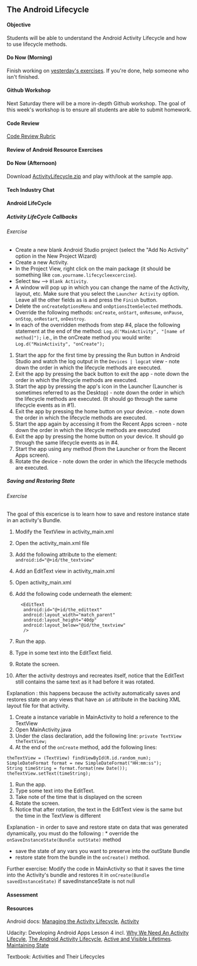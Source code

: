 ## The Android Lifecycle

#### Objective

Students will be able to understand the Android Activity Lifecycle and how to use lifecycle methods.

#### Do Now (Morning)

Finish working on [yesterday's exercises](https://github.com/shurane/unit-1-android-resource-exercises).
If you're done, help someone who isn't finished.

#### Github Workshop

Next Saturday there will be a more in-depth Github workshop. The goal of this week's workshop is to ensure
all students are able to submit homework.

#### Code Review

[Code Review Rubric](https://github.com/accesscode-2-1/user-manual/blob/master/code-review-rubric.md)

#### Review of Android Resource Exercises

#### Do Now (Afternoon)

Download [ActivityLifecycle.zip](http://developer.android.com/training/basics/activity-lifecycle/index.html) and
play with/look at the sample app.

#### Tech Industry Chat

#### Android LifeCycle

##### Activity LifeCycle Callbacks

###### Exercise
* Create a new blank Android Studio project (select the "Add No Activity" option in the New Project Wizard)
* Create a new Activity.
* In the Project View, right click on the main package (it should be something like `com.yourname.lifecycleexcercise`).
* Select `New` --> `Blank Activity`.
* A window will pop up in which you can change the name of the Activity, layout, etc.  Make sure that you select the `Launcher Activity` option.  Leave all the other fields as is and press the `Finish` button.
* Delete the `onCreateOptionsMenu` and `onOptionsItemSelected` methods.
* Override the following methods: `onCreate`, `onStart`, `onResume`, `onPause`, `onStop`, `onRestart`, `onDestroy`.
* In each of the overridden methods from step #4, place the following statement at the end of the method: ```Log.d("MainActivity", "[name of method]");``` i.e., in the onCreate method you would write: ```Log.d("MainActivity", "onCreate");```

1. Start the app for the first time by pressing the Run button in Android Studio and watch the log output in the `Devices | logcat` view - note down the order in which the lifecycle methods are executed.
2. Exit the app by pressing the back button to exit the app - note down the order in which the lifecycle methods are executed.
3. Start the app by pressing the app's icon in the Launcher (Launcher is sometimes referred to as the Desktop) - note down the order in which the lifecycle methods are executed.  (It should go through the same lifecycle events as in #1).
4. Exit the app by pressing the home button on your device. - note down the order in which the lifecycle methods are executed.
5. Start the app again by accessing it from the Recent Apps screen - note down the order in which the lifecycle methods are executed
6. Exit the app by pressing the home button on your device.  It should go through the same lifecycle events as in #4.
7. Start the app using any method (from the Launcher or from the Recent Apps screen).
8. Rotate the device - note down the order in which the lifecycle methods are executed.


##### Saving and Restoring State


###### Exercise

The goal of this excericse is to learn how to save and restore instance state in an activity's Bundle.

1. Modify the TextView in activity_main.xml
1. Open the activity_main.xml file
1. Add the following attribute to the <TextView> element:
```android:id="@+id/the_textview" ```

1. Add an EditText view in activity_main.xml
1. Open activity_main.xml
1. Add the following code underneath the <TextView> element:
     ```
       <EditText
        android:id="@+id/the_edittext"
        android:layout_width="match_parent"
        android:layout_height="40dp"
        android:layout_below="@id/the_textview"
        />
    ```

1. Run the app.
1. Type in some text into the EditText field.
1. Rotate the screen.
1. After the activity destroys and recreates itself, notice that the EditText still contains the same text as it had before it was rotated.

Explanation : this happens because the activity automatically saves and restores state on any views that have an `id` attribute in the backing XML layout file for that activity.

1. Create a instance variable in MainActivity to hold a reference to the TextView
1. Open MainActivity.java
1. Under the class declaration, add the following line: ``` private TextView theTextView; ```
1. At the end of the `onCreate` method, add the following lines:
``` 
theTextView = (TextView) findViewById(R.id.random_num);
SimpleDateFormat format = new SimpleDateFormat("HH:mm:ss");
String timeString = format.format(new Date());
theTextView.setText(timeString);
``` 
1. Run the app.
1. Type some text into the EditText.
1. Take note of the time that is displayed on the screen
1. Rotate the screen.
1. Notice that after rotation, the text in the EditText view is the same but the time in the TextView is different

Explanation - in order to save and restore state on data that was generated dynamically, you must do the following : * override the `onSaveInstanceState(Bundle outState)` method
* save the state of any vars you want to preserve into the outState Bundle
* restore state from the bundle in the `onCreate()` method.

Further exercise: Modify the code in MainActivity so that it saves the time into the Activity's bundle and restores it in `onCreate(Bundle savedInstanceState)` if savedInstanceState is not null

#### Assessment



#### Resources

Android docs: [Managing the Activity Lifecycle](http://developer.android.com/training/basics/activity-lifecycle/index.html), [Activity](http://developer.android.com/reference/android/app/Activity.html)

Udacity: Developing Android Apps Lesson 4 incl. [Why We Need An Activity Lifecyle](https://www.youtube.com/watch?v=-zr5QLH4Qy4), [The Android Activity Lifecycle](https://www.youtube.com/watch?v=85MppyLJHz0), [Active and Visible Lifetimes](https://www.youtube.com/watch?v=88rJq9HyGLI). [Maintaining State](https://www.youtube.com/watch?v=KE1hwhltOu8)

Textbook: Activities and Their Lifecycles
